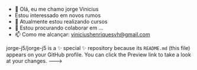 - 👋 Olá, eu me chamo jorge Vinicius
- Estou interessado em novos rumos
- 🌱 Atualmente estou realizando cursos
- 💞️ Estou procurando colaborar em ...
- 📫 Como me alcançar: viniciushenriquesvh@gmail.com

jorge-j5/jorge-j5 is a ✨ special ✨ repository because its `README.md` (this file) appears on your GitHub profile.
You can click the Preview link to take a look at your changes.
--->

